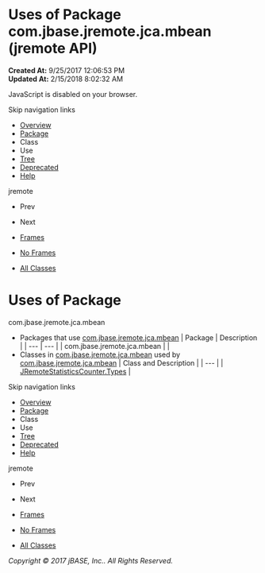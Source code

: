 # Uses of Package com.jbase.jremote.jca.mbean (jremote   API)

**Created At:** 9/25/2017 12:06:53 PM  
**Updated At:** 2/15/2018 8:02:32 AM  

<!--<br>    try {<br>        if (location.href.indexOf('is-external=true') == -1) {<br>            parent.document.title="Uses of Package com.jbase.jremote.jca.mbean (jremote   API)";<br>        }<br>    }<br>    catch(err) {<br>    }<br>//-->
JavaScript is disabled on your browser.

Skip navigation links

- [Overview](../../../../../overview-summary.html)
- [Package](/39266-mbean/com_jbase_jremote_jca_mbean_package-summary)
- Class
- Use
- [Tree](/39266-mbean/com_jbase_jremote_jca_mbean_package-tree)
- [Deprecated](../../../../../deprecated-list.html)
- [Help](../../../../../help-doc.html)


jremote <br>

- Prev
- Next


- [Frames](../../../../../index.html?com/jbase/jremote/jca/mbean//39266-mbean/com_jbase_jremote_jca_mbean_package-use)
- [No Frames](/39266-mbean/com_jbase_jremote_jca_mbean_package-use)


- [All Classes](../../../../../allclasses-noframe.html)


<!--<br>  allClassesLink = document.getElementById("allclasses\_navbar\_top");<br>  if(window==top) {<br>    allClassesLink.style.display = "block";<br>  }<br>  else {<br>    allClassesLink.style.display = "none";<br>  }<br>  //-->

# Uses of Package
com.jbase.jremote.jca.mbean

- Packages that use [com.jbase.jremote.jca.mbean](../../../../../com/jbase/jremote/jca/mbean//39266-mbean/com_jbase_jremote_jca_mbean_package-summary) | Package | Description |
| --- | --- |
| com.jbase.jremote.jca.mbean |   |
- Classes in [com.jbase.jremote.jca.mbean](../../../../../com/jbase/jremote/jca/mbean//39266-mbean/com_jbase_jremote_jca_mbean_package-summary) used by [com.jbase.jremote.jca.mbean](../../../../../com/jbase/jremote/jca/mbean//39266-mbean/com_jbase_jremote_jca_mbean_package-summary) | Class and Description |
| --- |
| [JRemoteStatisticsCounter.Types](../../../../../com/jbase/jremote/jca/mbean/class-use/JRemoteStatisticsCounter.Types.html#com.jbase.jremote.jca.mbean)  |

Skip navigation links

- [Overview](../../../../../overview-summary.html)
- [Package](/39266-mbean/com_jbase_jremote_jca_mbean_package-summary)
- Class
- Use
- [Tree](/39266-mbean/com_jbase_jremote_jca_mbean_package-tree)
- [Deprecated](../../../../../deprecated-list.html)
- [Help](../../../../../help-doc.html)


jremote <br>

- Prev
- Next


- [Frames](../../../../../index.html?com/jbase/jremote/jca/mbean//39266-mbean/com_jbase_jremote_jca_mbean_package-use)
- [No Frames](/39266-mbean/com_jbase_jremote_jca_mbean_package-use)


- [All Classes](../../../../../allclasses-noframe.html)


<!--<br>  allClassesLink = document.getElementById("allclasses\_navbar\_bottom");<br>  if(window==top) {<br>    allClassesLink.style.display = "block";<br>  }<br>  else {<br>    allClassesLink.style.display = "none";<br>  }<br>  //-->

*Copyright © 2017 jBASE, Inc.. All Rights Reserved.*
